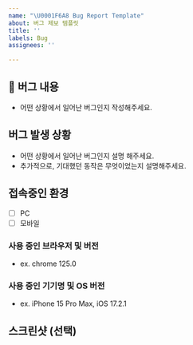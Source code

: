 ```yaml
---
name: "\U0001F6A8 Bug Report Template"
about: 버그 제보 템플릿
title: ''
labels: Bug
assignees: ''

---
```


## 🚨 버그 내용

- 어떤 상황에서 일어난 버그인지 작성해주세요.

## 버그 발생 상황

- 어떤 상황에서 일어난 버그인지 설명 해주세요. 
- 추가적으로, 기대했던 동작은 무엇이었는지 설명해주세요.

## 접속중인 환경
- [ ] PC
- [ ] 모바일

### 사용 중인 브라우저 및 버전
- ex. chrome 125.0

### 사용 중인 기기명 및 OS 버전  
- ex. iPhone 15 Pro Max, iOS 17.2.1

## 스크린샷 (선택)
